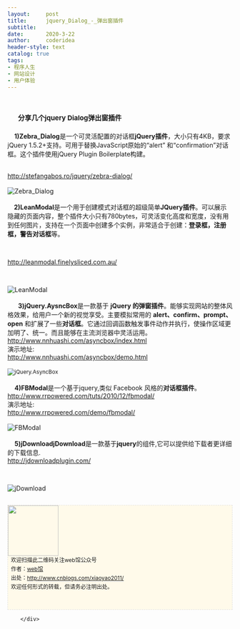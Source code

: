 ```yaml
---
layout:     post
title:      jquery_Dialog_-_弹出窗插件
subtitle:   
date:       2020-3-22
author:     coderidea
header-style: text
catalog: true
tags:
- 程序人生
- 网站设计
- 用户体验
--- 
```

<div class="postBody">
			<div id="cnblogs_post_body" class="blogpost-body"><h1>   <span style="font-size:15px;"><strong> 分享几个jquery Dialog弹出窗插件</strong></span></h1>
<div>
<p style="margin-left:auto;text-indent:0px;">   <strong> 1)Zebra_Dialog</strong>是一个可灵活配置的对话框<strong>jQuery插件</strong>，大小只有4KB，要求jQuery 1.5.2+支持。可用于替换JavaScript原始的“alert” 和“confirmation”对话框。这个插件使用jQuery Plugin Boilerplate构建。</p>
</div>
<div> </div>
<div>
<div>
<div><a href="http://stefangabos.ro/jquery/zebra-dialog/">http://stefangabos.ro/jquery/zebra-dialog/</a></div>
</div>
<div> </div>
</div>
<div><img src="http://www.open-lib.com/attachment/2011-07/21-23-54-32b.jpg" alt="Zebra_Dialog" /></div>
<div> </div>
<div>  <strong>  2)LeanModal</strong>是一个用于创建模式对话框的超级简单<strong>JQuery插件</strong>。可以展示隐藏的页面内容，整个插件大小只有780bytes，可灵活变化高度和宽度，没有用到任何图片，支持在一个页面中创建多个实例，非常适合于创建：<strong>登录框，注册框，警告对话框</strong>等。</div>
<p> </p>
<div>
<div>
<div><a href="http://leanmodal.finelysliced.com.au/">http://leanmodal.finelysliced.com.au/</a></div>
</div>
</div>
<p> </p>
<div><img src="http://www.open-lib.com/attachment/2011-07/21-23-42-26a.jpg" alt="LeanModal" /></div>
<div> </div>
<div>      <strong>3)jQuery.AysncBox</strong>是一款基于 <strong>jQuery 的弹窗插件</strong>。能够实现网站的整体风格效果，给用户一个新的视觉享受。主要模拟常用的 <strong>alert、confirm、prompt、open</strong> 和扩展了一些<strong>对话框</strong>。它通过回调函数触发事件动作并执行，使操作区域更加明了、统一。而且能够在主流浏览器中灵活运用。</div>
<div>
<div>
<div><a href="http://www.nnhuashi.com/asyncbox/index.html">http://www.nnhuashi.com/asyncbox/index.html</a></div>
</div>
<div>
<div>演示地址:</div>
<div><a href="http://www.nnhuashi.com/asyncbox/demo.html">http://www.nnhuashi.com/asyncbox/demo.html</a></div>
</div>
<div> </div>
<div>
<div class="Img" style="font-size:12px;clear:both;text-align:left;border-width:0px;"><img style="font-size:12px;vertical-align:middle;border-width:0px;" src="http://www.open-lib.com/attachment/2011-06/12-23-14-16a.jpg" alt="jQuery.AsyncBox" /></div>
<div> </div>
</div>
</div>
<div>    <strong>4)FBModal</strong>是一个基于jquery,类似 Facebook 风格的<strong>对话框插件</strong>。</div>
<div>
<div>
<div><a href="http://www.rrpowered.com/tuts/2010/12/fbmodal/">http://www.rrpowered.com/tuts/2010/12/fbmodal/</a></div>
</div>
<div>
<div>演示地址:</div>
<div><a href="http://www.rrpowered.com/demo/fbmodal/">http://www.rrpowered.com/demo/fbmodal/</a></div>
</div>
<div> </div>
</div>
<div><img src="http://www.open-lib.com/attachment/2011-06/13-17-49-7b.jpg" alt="FBModal" /></div>
<div> </div>
<div>    <strong>5)jDownloadjDownload</strong>是一款基于<strong>jquery</strong>的组件,它可以提供给下载者更详细的下载信息.</div>
<div>
<div>
<div><a href="http://jdownloadplugin.com/">http://jdownloadplugin.com/</a></div>
</div>
</div>
<p> </p>
<div><img src="http://www.open-lib.com/attachment/2011-02/24-17-46-46f.jpg" alt="jDownload" /></div>
<div>
<div id="ckepop"> </div>
<div>
<p id="PSignature" style="line-height:20px;background:#FFFAEA no-repeat 2% 50%;font-size:12px;border:#e0e0e0 1px dashed;"><img title="web馆" src="https://files.cnblogs.com/xiaoyao2011/wx.gif" alt="" width="113" height="113" /><br />  欢迎扫描此二维码关注web馆公众号  <br />  作者：<a href="http://www.cnblogs.com/xiaoyao2011/">web馆</a>  <br />  出处：<a href="http://www.cnblogs.com/xiaoyao2011">http://www.cnblogs.com/xiaoyao2011/</a> <br />  欢迎任何形式的转载，但请务必注明出处。<br /><br /><br /></p>



</div>








</div></div><div id="MySignature"></div>
<div class="clear"></div>
<div id="blog_post_info_block">
<div id="BlogPostCategory"></div>
<div id="EntryTag"></div>
<div id="blog_post_info">
</div>
<div class="clear"></div>
<div id="post_next_prev"></div>
</div>


		</div>
